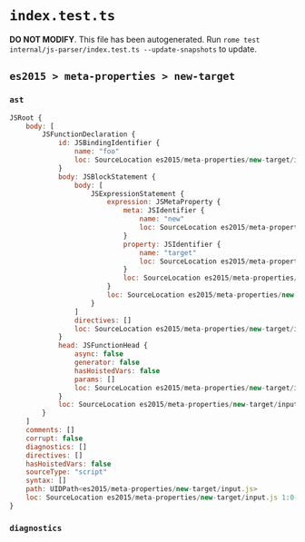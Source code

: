# `index.test.ts`

**DO NOT MODIFY**. This file has been autogenerated. Run `rome test internal/js-parser/index.test.ts --update-snapshots` to update.

## `es2015 > meta-properties > new-target`

### `ast`

```javascript
JSRoot {
	body: [
		JSFunctionDeclaration {
			id: JSBindingIdentifier {
				name: "foo"
				loc: SourceLocation es2015/meta-properties/new-target/input.js 1:9-1:12 (foo)
			}
			body: JSBlockStatement {
				body: [
					JSExpressionStatement {
						expression: JSMetaProperty {
							meta: JSIdentifier {
								name: "new"
								loc: SourceLocation es2015/meta-properties/new-target/input.js 1:17-1:20 (new)
							}
							property: JSIdentifier {
								name: "target"
								loc: SourceLocation es2015/meta-properties/new-target/input.js 1:21-1:27 (target)
							}
							loc: SourceLocation es2015/meta-properties/new-target/input.js 1:17-1:27
						}
						loc: SourceLocation es2015/meta-properties/new-target/input.js 1:17-1:27
					}
				]
				directives: []
				loc: SourceLocation es2015/meta-properties/new-target/input.js 1:15-1:29
			}
			head: JSFunctionHead {
				async: false
				generator: false
				hasHoistedVars: false
				params: []
				loc: SourceLocation es2015/meta-properties/new-target/input.js 1:12-1:14
			}
			loc: SourceLocation es2015/meta-properties/new-target/input.js 1:0-1:29
		}
	]
	comments: []
	corrupt: false
	diagnostics: []
	directives: []
	hasHoistedVars: false
	sourceType: "script"
	syntax: []
	path: UIDPath<es2015/meta-properties/new-target/input.js>
	loc: SourceLocation es2015/meta-properties/new-target/input.js 1:0-2:0
}
```

### `diagnostics`

```

```

